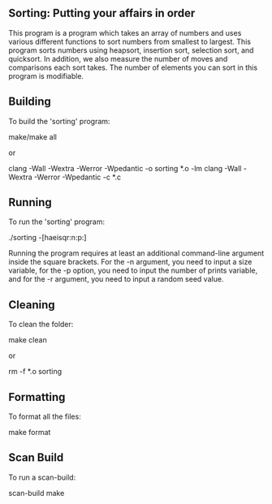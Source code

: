## Sorting: Putting your affairs in order

This program is a program which takes an array of numbers and uses various different functions to sort numbers from smallest to largest. This program sorts numbers using heapsort, insertion sort, selection sort, and quicksort. In addition, we also measure the number of moves and comparisons each sort takes. The number of elements you can sort in this program is modifiable.

## Building

To build the 'sorting' program:

make/make all

or

clang -Wall -Wextra -Werror -Wpedantic -o sorting *.o -lm
clang -Wall -Wextra -Werror -Wpedantic -c *.c

## Running

To run the 'sorting' program:

./sorting -[haeisqr:n:p:]

Running the program requires at least an additional command-line argument inside the square brackets. For the -n argument, you need to input a size variable, for the -p option, you need to input the number of prints variable, and for the -r argument, you need to input a random seed value.

## Cleaning

To clean the folder:

make clean

or

rm -f *.o sorting

## Formatting

To format all the files:

make format

## Scan Build

To run a scan-build:

scan-build make
